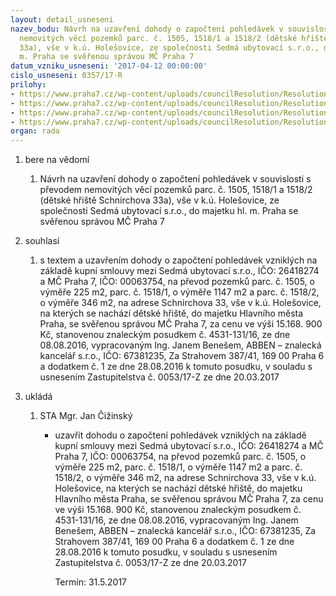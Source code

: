 ```yaml
---
layout: detail_usneseni
nazev_bodu: Návrh na uzavření dohody o započtení pohledávek v souvislosti s převodem
  nemovitých věcí pozemků parc. č. 1505, 1518/1 a 1518/2 (dětské hřiště Schnirchova
  33a), vše v k.ú. Holešovice, ze společnosti Sedmá ubytovací s.r.o., do majetku hl.
  m. Praha se svěřenou správou MČ Praha 7
datum_vzniku_usneseni: '2017-04-12 00:00:00'
cislo_usneseni: 0357/17-R
prilohy:
- https://www.praha7.cz/wp-content/uploads/councilResolution/Resolutions/29262/export/01_7UpozSchnirch_smlzap~190131.docx
- https://www.praha7.cz/wp-content/uploads/councilResolution/Resolutions/29262/export/02_7UpozSchnirch_smlzap~190130.pdf
- https://www.praha7.cz/wp-content/uploads/councilResolution/Resolutions/29262/export/03_7UpozSchnirch_smlzap~190129.docx
- https://www.praha7.cz/wp-content/uploads/councilResolution/Resolutions/29262/export/export~296283.pdf
organ: rada
---
```

<ol id="urzList" class="urzList_view"><li id="" class="urzClass1"><span name="1">bere na vědomí</span><ol class="urzOlClass"><li style="text-align: left;" id="" class="urzClass2"><span><p>Návrh na uzavření dohody o započtení pohledávek v souvislosti s převodem nemovitých věcí pozemků parc. č. 1505, 1518/1 a 1518/2 (dětské hřiště Schnirchova 33a), vše v k.ú. Holešovice, ze společnosti Sedmá ubytovací s.r.o., do majetku hl. m. Praha se svěřenou správou MČ Praha 7</p></span></li></ol></li><li id="" class="urzClass1"><span name="26">souhlasí</span><ol class="urzOlClass"><li style="text-align: left;" id="" class="urzClass2"><span><p>s textem a uzavřením dohody o započtení pohledávek vzniklých na základě kupní smlouvy mezi Sedmá ubytovací s.r.o., IČO: 26418274 a MČ Praha 7, IČO: 00063754, na převod pozemků parc. č. 1505, o výměře 225 m2, parc. č. 1518/1, o výměře 1147 m2 a parc. č. 1518/2, o výměře 346 m2, na adrese Schnirchova 33, vše v k.ú. Holešovice, na kterých se nachází dětské hřiště, do majetku Hlavního města Praha, se svěřenou správou MČ Praha 7, za cenu ve výši 15.168. 900 Kč, stanovenou znaleckým posudkem č. 4531-131/16, ze dne 08.08.2016, vypracovaným Ing. Janem Benešem, ABBEN – znalecká kancelář s.r.o., IČO: 67381235, Za Strahovem 387/41, 169 00 Praha 6 a dodatkem č. 1 ze dne 28.08.2016 k tomuto posudku, v souladu s usnesením Zastupitelstva č. 0053/17-Z ze dne 20.03.2017</p></span></li></ol></li><li class="urzClass1" id="urzUkoly"><span name="1">ukládá</span><ol class="urzOlClass"><li class="urzClass2"><span><p>STA Mgr. Jan Čižinský</p></span><ul class="urzUlClass"><li class="urzClass3"><span><p>uzavřít dohodu o započtení pohledávek vzniklých na základě kupní smlouvy mezi Sedmá ubytovací s.r.o., IČO: 26418274 a MČ Praha 7, IČO: 00063754, na převod pozemků parc. č. 1505, o výměře 225 m2, parc. č. 1518/1, o výměře 1147 m2 a parc. č. 1518/2, o výměře 346 m2, na adrese Schnirchova 33, vše v k.ú. Holešovice, na kterých se nachází dětské hřiště, do majetku Hlavního města Praha, se svěřenou správou MČ Praha 7, za cenu ve výši 15.168. 900 Kč, stanovenou znaleckým posudkem č. 4531-131/16, ze dne 08.08.2016, vypracovaným Ing. Janem Benešem, ABBEN – znalecká kancelář s.r.o., IČO: 67381235, Za Strahovem 387/41, 169 00 Praha 6 a dodatkem č. 1 ze dne 28.08.2016 k tomuto posudku, v souladu s usnesením Zastupitelstva č. 0053/17-Z ze dne 20.03.2017</p></span><span class="urzUkolTermin">  Termín:&nbsp;31.5.2017</span></li></ul></li></ol></li></ol>